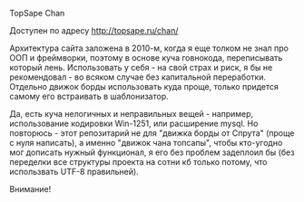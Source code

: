 TopSape Chan

Доступен по адресу http://topsape.ru/chan/

Архитектура сайта заложена в 2010-м, когда я еще толком не знал про ООП и фреймворки, поэтому в основе куча говнокода, переписывать который лень.
Использовать у себя - на свой страх и риск, я бы не рекомендовал - во всяком случае без капитальной переработки. Отдельно движок борды использовать куда проще,
только придется самому его встраивать в шаблонизатор. 

Да, есть куча нелогичных и неправильных вещей - например, использование кодировки Win-1251, или расширение mysql. Но повторюсь - этот репозитарий не для 
"движка борды от Спрута" (проще с нуля написать), а именно "движок чана топсапы", чтобы кто-угодно мог дописать нужный функционал, я его без проблем задеплоил бы (без переделки все структуры проекта на сотни кб только потому, что использвать UTF-8 правильней). 

Внимание! 
